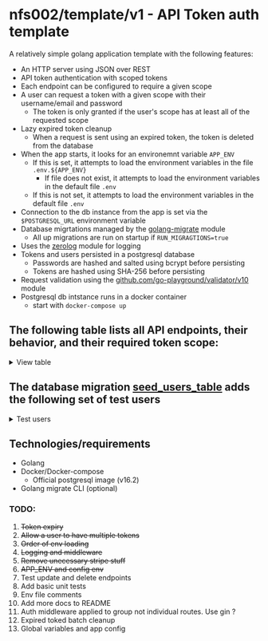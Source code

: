 # nfs002/template/v1 -  API Token auth template

A relatively simple golang application template with the following features:

- An HTTP server using JSON over REST
- API token authentication with scoped tokens
- Each endpoint can be configured to require a given scope
- A user can request a token with a given scope with their username/email and password
    - The token is only granted if the user's scope has at least all of the requested scope
- Lazy expired token cleanup
    - When a request is sent using an expired token, the token is deleted from the database
- When the app starts, it looks for an environemnt variable `APP_ENV`
    - If this is set, it attempts to load the environment variables in the file `.env.${APP_ENV}`
        - If file does not exist, it attempts to load the environment variables in the default file `.env`
    - If this is not set, it attempts to load the environment variables in the default file `.env`
- Connection to the db instance from the app is set via the `$POSTGRESQL_URL` environment variable
- Database migrtations managed by the [golang-migrate](https://github.com/golang-migrate/migrate) module
    - All up migrations are run on startup if `RUN_MIGRAGTIONS=true`
- Uses the [zerolog](https://github.com/rs/zerolog) module for logging
- Tokens and users persisted in a postgresql database
    - Passwords are hashed and salted using bcrypt before persisting
    - Tokens are hashed using SHA-256 before persisting
- Request validation using the [github.com/go-playground/validator/v10](https://github.com/go-playground/validator) module
- Postgresql db intstance runs in a docker container
    - start with `docker-compose up`

## The following table lists all API endpoints, their behavior, and their required token scope:

<details>
<summary>View table</summary>

| Route                          | METHOD | Description                                                 | Authenticated      | Scope                             |
| ------------------------------ | ------ | ----------------------------------------------------------- | ------------------ | --------------------------------- |
| /hello                         | GET    | Say a generic hello                                         | No                 | none                              |
| /api/authenticate              | POST   | Returns a token for the given user with the requested scope | With user password | none                              |
| /api/hello-user                | GET    | Say hello to the calling user (associated with the token)   | Bearer Token       | none                              |
| /api/read-a/hello-user         | GET    | Say hello to the calling user (associated with the token)   | Bearer Token       | read:a                            |
| /api/read-a-write-a/hello-user | GET    | Say hello to the calling user (associated with the token)   | Bearer Token       | read:a, write:a                   |
| /api/admin/hello-user          | GET    | Say hello to the calling user (associated with the token)   | Bearer Token       | read:a, write:a, read:b, write: b |
| /api/admin/users               | GET    | Get all registered users                                    | Bearer Token       | read:a, write:a, read:b, write: b |
| /api/admin/users               | POST   | Create a new user                                           | Bearer Token       | read:a, write:a, read:b, write: b |
| /api/admin/users/:userId       | GET    | Get the user with the given userId                          | Bearer Token       | read:a, write:a, read:b, write: b |
| /api/admin/users/:userId       | PUT    | Update the user with the given userId                       | Bearer Token       | read:a, write:a, read:b, write: b |
| /api/admin/users/:userId       | DELETE | Delete the user with the given userId                       | Bearer Token       | read:a, write:a, read:b, write: b |

*These endpoints and their scopes have no meaning... they are configured like this **purely** for demonstration/testing*
</details>

## The database migration [seed_users_table](migrations/000002_seed_users_table.up.sql) adds the following set of test users

<details>
<summary> Test users </summary>

| **first_name** | **last_name** | **email**         | **password** | **scope**                     |
|----------------|---------------|-------------------|--------------|-------------------------------|
| User           | One           | user@example.com  | secret       | read:a,write:a,read:b,write:b |
| User           | Two           | user2@example.com | secret       | read:a,read:b                 |
| User           | Three         | user3@example.com | secret       | write:b                       |


*Passwords are hashed and salted using bcrypt, so the above is **not** a database representation*

</details>

## Technologies/requirements
- Golang
- Docker/Docker-compose
    - Official postgresql image (v16.2)
- Golang migrate CLI (optional)

### TODO:
1. ~~Token expiry~~
2. ~~Allow a user to have multiple tokens~~
2. ~~Order of env loading~~
3. ~~Logging and middleware~~
4. ~~Remove unecessary stripe stuff~~
5. ~~APP_ENV and config env~~
6. Test update and delete endpoints
7. Add basic unit tests
8. Env file comments
9. Add more docs to README
10. Auth middleware applied to group not individual routes. Use gin ?
11. Expired toked  batch cleanup
12. Global variables and app config


